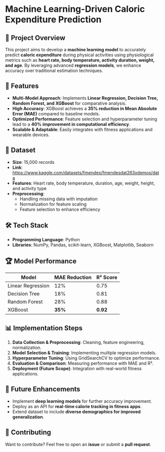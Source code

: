 # Machine Learning-Driven Caloric Expenditure Prediction

## 📌 Project Overview
This project aims to develop a **machine learning model** to accurately predict **caloric expenditure** during physical activities using physiological metrics such as **heart rate, body temperature, activity duration, weight, and age**. By leveraging advanced **regression models**, we enhance accuracy over traditional estimation techniques.

## 🚀 Features
- **Multi-Model Approach**: Implements **Linear Regression, Decision Tree, Random Forest, and XGBoost** for comparative analysis.
- **High Accuracy**: XGBoost achieves a **35% reduction in Mean Absolute Error (MAE)** compared to baseline models.
- **Optimized Performance**: Feature selection and hyperparameter tuning lead to a **40% improvement in computational efficiency**.
- **Scalable & Adaptable**: Easily integrates with fitness applications and wearable devices.

## 📂 Dataset
- **Size**: 15,000 records
- **Link**: https://www.kaggle.com/datasets/fmendes/fmendesdat263xdemos/data 
- **Features**: Heart rate, body temperature, duration, age, weight, height, and activity type
- **Preprocessing**:
  - Handling missing data with imputation
  - Normalization for feature scaling
  - Feature selection to enhance efficiency

## 🛠️ Tech Stack
- **Programming Language**: Python
- **Libraries**: NumPy, Pandas, scikit-learn, XGBoost, Matplotlib, Seaborn

## 🏆 Model Performance
| Model               | MAE Reduction | R² Score |
|---------------------|--------------|----------|
| Linear Regression  | 12%          | 0.75     |
| Decision Tree      | 18%          | 0.81     |
| Random Forest     | 28%          | 0.88     |
| XGBoost           | **35%**      | **0.92** |

## 📊 Implementation Steps
1. **Data Collection & Preprocessing**: Cleaning, feature engineering, normalization.
2. **Model Selection & Training**: Implementing multiple regression models.
3. **Hyperparameter Tuning**: Using GridSearchCV to optimize performance.
4. **Evaluation & Comparison**: Measuring performance with MAE and R².
5. **Deployment (Future Scope)**: Integration with real-world fitness applications.

## 🎯 Future Enhancements
- Implement **deep learning models** for further accuracy improvement.
- Deploy as an API for **real-time calorie tracking in fitness apps**.
- Extend dataset to include **diverse demographics for improved generalization**.

## 🤝 Contributing
Want to contribute? Feel free to open an **issue** or submit a **pull request**.

